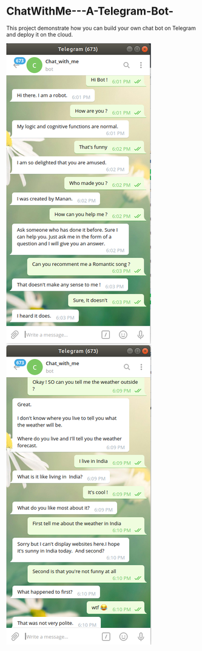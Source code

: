 # ChatWithMe---A-Telegram-Bot-
This project demonstrate how you can build your own chat bot on Telegram and deploy it on the cloud.

![Sample Chat](/imgs/img1.png) 
![Sample Chat](/imgs/img2.png)
